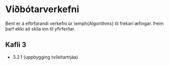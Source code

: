 # Viðbótarverkefni

Bent er á eftirfarandi verkefni úr \emph{Algorithms} til frekari æfingar. Þeim þarf ekki að skila inn til yfirferðar.

## Kafli 3

- 3.2.1 (uppbygging tvíleitartrjáa)

